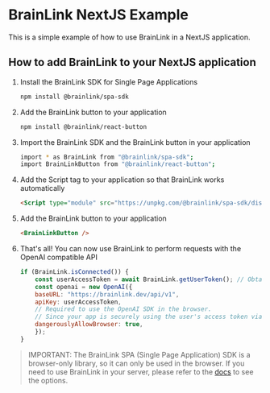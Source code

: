 # BrainLink NextJS Example

This is a simple example of how to use BrainLink in a NextJS application.

## How to add BrainLink to your NextJS application

1. Install the BrainLink SDK for Single Page Applications

    ```bash
    npm install @brainlink/spa-sdk
    ```

2. Add the BrainLink button to your application

    ```bash
    npm install @brainlink/react-button
    ```

3. Import the BrainLink SDK and the BrainLink button in your application

    ```bash
    import * as BrainLink from "@brainlink/spa-sdk";
    import BrainLinkButton from "@brainlink/react-button";
    ```

4. Add the Script tag to your application so that BrainLink works automatically

    ```html
    <Script type="module" src="https://unpkg.com/@brainlink/spa-sdk/dist/brainlink.js" crossOrigin="anonymous" />
    ```

5. Add the BrainLink button to your application

    ```html
    <BrainLinkButton />
    ```

6. That's all! You can now use BrainLink to perform requests with the OpenAI compatible API

    ```javascript
    if (BrainLink.isConnected()) {
        const userAccessToken = await BrainLink.getUserToken(); // Obtain the user's access token
        const openai = new OpenAI({
        baseURL: "https://brainlink.dev/api/v1",
        apiKey: userAccessToken,
        // Required to use the OpenAI SDK in the browser.
        // Since your app is securely using the user's access token via BrainLink, it's totally safe to use the SDK on the browser.
        dangerouslyAllowBrowser: true,
        });
    }
    ```

> IMPORTANT: The BrainLink SPA (Single Page Application) SDK is a browser-only library, so it can only be used in the browser. If you need to use BrainLink in your server, please refer to the [docs](https://brainlink.dev/docs) to see the options.
